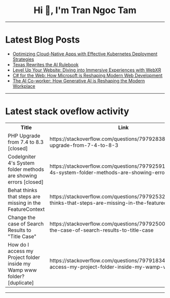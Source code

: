 <h1 align="center">Hi 👋, I'm Tran Ngoc Tam</h1>

---

# Latest Blog Posts 
<!-- BLOG-POST-LIST:START -->
- [Optimizing Cloud-Native Apps with Effective Kubernetes Deployment Strategies](https://dev.to/supratipb/optimizing-cloud-native-apps-with-effective-kubernetes-deployment-strategies-1gfi)
- [Texas Rewrites the AI Rulebook](https://dev.to/rawveg/texas-rewrites-the-ai-rulebook-213n)
- [Level Up Your Website: Diving into Immersive Experiences with WebXR](https://dev.to/karthik_n/level-up-your-website-diving-into-immersive-experiences-with-webxr-1b0j)
- [C# for the Web: How Microsoft is Reshaping Modern Web Development](https://dev.to/iteyonikservices/c-for-the-web-how-microsoft-is-reshaping-modern-web-development-bfc)
- [The AI Co-worker: How Generative AI is Reshaping the Modern Workplace](https://dev.to/sia_negi21/the-ai-co-worker-how-generative-ai-is-reshaping-the-modern-workplace-afh)
<!-- BLOG-POST-LIST:END -->

---

# Latest stack oveflow activity
<table>
  <tr><th>Title</th><th>Link</th></tr>
  <!-- STACKOVERFLOW:START --><tr><td>PHP Upgrade from 7.4 to 8.3 [closed]</td><td>https://stackoverflow.com/questions/79792838/php-upgrade-from-7-4-to-8-3</td></tr><tr><td>CodeIgniter 4&#39;s System folder methods are showing errors [closed]</td><td>https://stackoverflow.com/questions/79792591/codeigniter-4s-system-folder-methods-are-showing-errors</td></tr><tr><td>Behat thinks that steps are missing in the FeatureContext</td><td>https://stackoverflow.com/questions/79792532/behat-thinks-that-steps-are-missing-in-the-featurecontext</td></tr><tr><td>Change the case of Search Results to &quot;Title Case&quot;</td><td>https://stackoverflow.com/questions/79792500/change-the-case-of-search-results-to-title-case</td></tr><tr><td>How do I access my Project folder inside my Wamp www folder? [duplicate]</td><td>https://stackoverflow.com/questions/79791834/how-do-i-access-my-project-folder-inside-my-wamp-www-folder</td></tr><!-- STACKOVERFLOW:END -->
</table>

---



